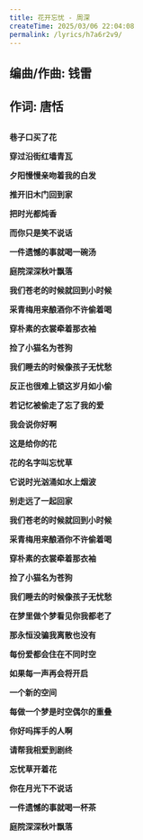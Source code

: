 ```yaml
---
title: 花开忘忧 - 周深
createTime: 2025/03/06 22:04:08
permalink: /lyrics/h7a6r2v9/
---
```

## 编曲/作曲: 钱雷<br>

## 作词: 唐恬

## 

**巷子口买了花**

**穿过沿街红墙青瓦**

**夕阳慢慢亲吻着我的白发**

**推开旧木门回到家**

**把时光都炖香**

**而你只是笑不说话**

**一件遗憾的事就喝一碗汤**

**庭院深深秋叶飘落**

**我们苍老的时候就回到小时候**

**采青梅用来酿酒你不许偷着喝**

**穿朴素的衣裳牵着那衣袖**

**捡了小猫名为苍狗**

**我们睡去的时候像孩子无忧愁**

**反正也很难上锁这岁月如小偷**

**若记忆被偷走了忘了我的爱**

**我会说你好啊**

**这是给你的花**

**花的名字叫忘忧草**

**它说时光汹涌如水上烟波**

**别走远了一起回家**

**我们苍老的时候就回到小时候**

**采青梅用来酿酒你不许偷着喝**

**穿朴素的衣裳牵着那衣袖**

**捡了小猫名为苍狗**

**我们睡去的时候像孩子无忧愁**

**在梦里做个梦看见你我都老了**

**那永恒没骗我离散也没有**

**每份爱都会住在不同时空**

**如果每一声再会将开启**

**一个新的空间**

**每做一个梦是时空偶尔的重叠**

**你好吗挥手的人啊**

**请帮我相爱到剧终**

**忘忧草开着花**

**你在月光下不说话**

**一件遗憾的事就喝一杯茶**

**庭院深深秋叶飘落**
